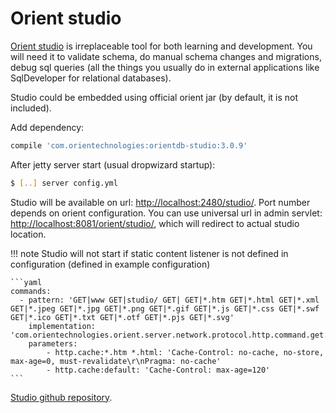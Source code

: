 # Orient studio

[Orient studio](http://orientdb.com/docs/3.0.x/studio/Studio-Introduction.html)
is irreplaceable tool for both learning and development. You will need it to validate schema, do manual schema changes and migrations, 
debug sql queries (all the things you usually do in external applications like SqlDeveloper for relational databases).

Studio could be embedded using official orient jar (by default, it is not included).

Add dependency:

```groovy
compile 'com.orientechnologies:orientdb-studio:3.0.9'
```

After jetty server start (usual dropwizard startup):

```bash
$ [..] server config.yml
```

Studio will be available on url: [http://localhost:2480/studio/](http://localhost:2480/studio/). 
Port number depends on orient configuration. You can use universal url in admin servlet: [http://localhost:8081/orient/studio/](http://localhost:8081/orient/studio/),
 which will redirect to actual studio location.

!!! note 
    Studio will not start if static content listener is not defined in configuration (defined in example configuration)

    ```yaml
    commands:
      - pattern: 'GET|www GET|studio/ GET| GET|*.htm GET|*.html GET|*.xml GET|*.jpeg GET|*.jpg GET|*.png GET|*.gif GET|*.js GET|*.css GET|*.swf GET|*.ico GET|*.txt GET|*.otf GET|*.pjs GET|*.svg'
        implementation: 'com.orientechnologies.orient.server.network.protocol.http.command.get.OServerCommandGetStaticContent'
        parameters:
            - http.cache:*.htm *.html: 'Cache-Control: no-cache, no-store, max-age=0, must-revalidate\r\nPragma: no-cache'
            - http.cache:default: 'Cache-Control: max-age=120'
    ```

[Studio github repository](https://github.com/orientechnologies/orientdb-studio).
